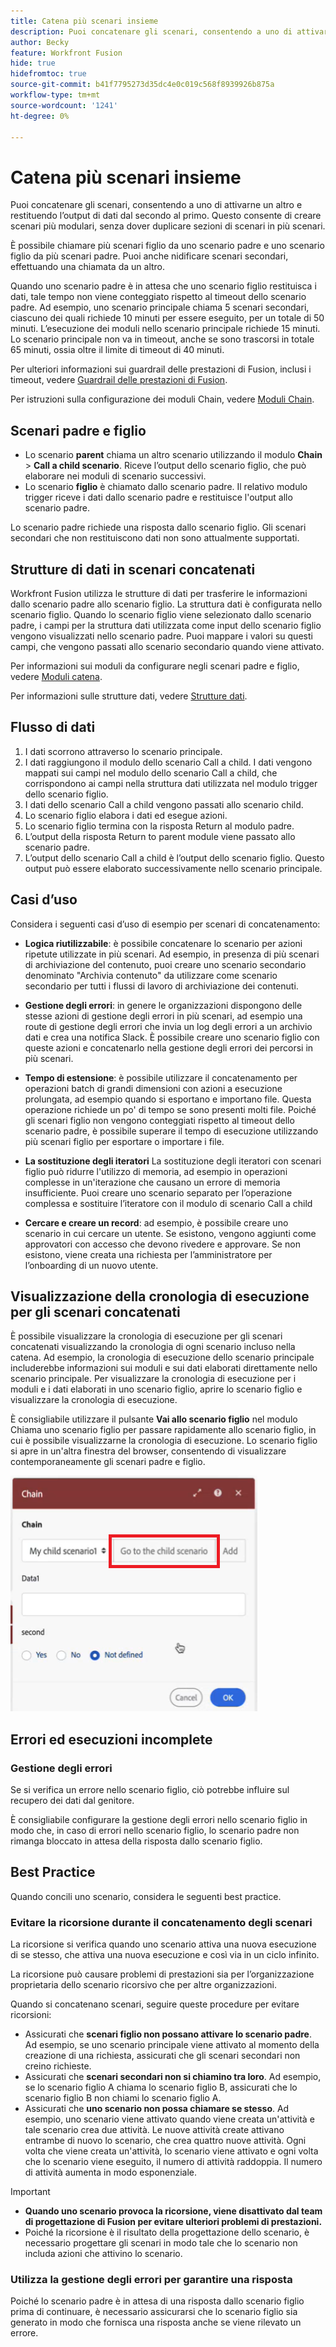 ```yaml
---
title: Catena più scenari insieme
description: Puoi concatenare gli scenari, consentendo a uno di attivarne un altro e restituendo l’output di dati dal secondo al primo.
author: Becky
feature: Workfront Fusion
hide: true
hidefromtoc: true
source-git-commit: b41f7795273d35dc4e0c019c568f8939926b875a
workflow-type: tm+mt
source-wordcount: '1241'
ht-degree: 0%

---
```



# Catena più scenari insieme

Puoi concatenare gli scenari, consentendo a uno di attivarne un altro e restituendo l’output di dati dal secondo al primo. Questo consente di creare scenari più modulari, senza dover duplicare sezioni di scenari in più scenari.

È possibile chiamare più scenari figlio da uno scenario padre e uno scenario figlio da più scenari padre. Puoi anche nidificare scenari secondari, effettuando una chiamata da un altro.

Quando uno scenario padre è in attesa che uno scenario figlio restituisca i dati, tale tempo non viene conteggiato rispetto al timeout dello scenario padre. Ad esempio, uno scenario principale chiama 5 scenari secondari, ciascuno dei quali richiede 10 minuti per essere eseguito, per un totale di 50 minuti. L’esecuzione dei moduli nello scenario principale richiede 15 minuti. Lo scenario principale non va in timeout, anche se sono trascorsi in totale 65 minuti, ossia oltre il limite di timeout di 40 minuti.

Per ulteriori informazioni sui guardrail delle prestazioni di Fusion, inclusi i timeout, vedere [Guardrail delle prestazioni di Fusion](/help/workfront-fusion/references/scenarios/fusion-performance-guardrails.md).

Per istruzioni sulla configurazione dei moduli Chain, vedere [Moduli Chain](/help/workfront-fusion/references/apps-and-modules/tools-and-transformers/chain-modules.md).

## Scenari padre e figlio

* Lo scenario **parent** chiama un altro scenario utilizzando il modulo **Chain** > **Call a child scenario**. Riceve l’output dello scenario figlio, che può elaborare nei moduli di scenario successivi.
* Lo scenario **figlio** è chiamato dallo scenario padre. Il relativo modulo trigger riceve i dati dallo scenario padre e restituisce l&#39;output allo scenario padre.

Lo scenario padre richiede una risposta dallo scenario figlio. Gli scenari secondari che non restituiscono dati non sono attualmente supportati.

## Strutture di dati in scenari concatenati

Workfront Fusion utilizza le strutture di dati per trasferire le informazioni dallo scenario padre allo scenario figlio. La struttura dati è configurata nello scenario figlio. Quando lo scenario figlio viene selezionato dallo scenario padre, i campi per la struttura dati utilizzata come input dello scenario figlio vengono visualizzati nello scenario padre. Puoi mappare i valori su questi campi, che vengono passati allo scenario secondario quando viene attivato.

Per informazioni sui moduli da configurare negli scenari padre e figlio, vedere [Moduli catena](/help/workfront-fusion/references/apps-and-modules/tools-and-transformers/chain-modules.md).

Per informazioni sulle strutture dati, vedere [Strutture dati](/help/workfront-fusion/references/mapping-panel/data-types/data-structures.md).

## Flusso di dati

1. I dati scorrono attraverso lo scenario principale.
1. I dati raggiungono il modulo dello scenario Call a child. I dati vengono mappati sui campi nel modulo dello scenario Call a child, che corrispondono ai campi nella struttura dati utilizzata nel modulo trigger dello scenario figlio.
1. I dati dello scenario Call a child vengono passati allo scenario child.
1. Lo scenario figlio elabora i dati ed esegue azioni.
1. Lo scenario figlio termina con la risposta Return al modulo padre.
1. L’output della risposta Return to parent module viene passato allo scenario padre.
1. L’output dello scenario Call a child è l’output dello scenario figlio. Questo output può essere elaborato successivamente nello scenario principale.

## Casi d’uso

Considera i seguenti casi d’uso di esempio per scenari di concatenamento:

* **Logica riutilizzabile**: è possibile concatenare lo scenario per azioni ripetute utilizzate in più scenari. Ad esempio, in presenza di più scenari di archiviazione del contenuto, puoi creare uno scenario secondario denominato &quot;Archivia contenuto&quot; da utilizzare come scenario secondario per tutti i flussi di lavoro di archiviazione dei contenuti.

* **Gestione degli errori**: in genere le organizzazioni dispongono delle stesse azioni di gestione degli errori in più scenari, ad esempio una route di gestione degli errori che invia un log degli errori a un archivio dati e crea una notifica Slack. È possibile creare uno scenario figlio con queste azioni e concatenarlo nella gestione degli errori dei percorsi in più scenari.

* **Tempo di estensione**: è possibile utilizzare il concatenamento per operazioni batch di grandi dimensioni con azioni a esecuzione prolungata, ad esempio quando si esportano e importano file. Questa operazione richiede un po&#39; di tempo se sono presenti molti file. Poiché gli scenari figlio non vengono conteggiati rispetto al timeout dello scenario padre, è possibile superare il tempo di esecuzione utilizzando più scenari figlio per esportare o importare i file.

* **La sostituzione degli iteratori** La sostituzione degli iteratori con scenari figlio può ridurre l&#39;utilizzo di memoria, ad esempio in operazioni complesse in un&#39;iterazione che causano un errore di memoria insufficiente. Puoi creare uno scenario separato per l’operazione complessa e sostituire l’iteratore con il modulo di scenario Call a child

* **Cercare e creare un record**: ad esempio, è possibile creare uno scenario in cui cercare un utente. Se esistono, vengono aggiunti come approvatori con accesso che devono rivedere e approvare. Se non esistono, viene creata una richiesta per l’amministratore per l’onboarding di un nuovo utente.

## Visualizzazione della cronologia di esecuzione per gli scenari concatenati

È possibile visualizzare la cronologia di esecuzione per gli scenari concatenati visualizzando la cronologia di ogni scenario incluso nella catena. Ad esempio, la cronologia di esecuzione dello scenario principale includerebbe informazioni sui moduli e sui dati elaborati direttamente nello scenario principale. Per visualizzare la cronologia di esecuzione per i moduli e i dati elaborati in uno scenario figlio, aprire lo scenario figlio e visualizzare la cronologia di esecuzione.

È consigliabile utilizzare il pulsante **Vai allo scenario figlio** nel modulo Chiama uno scenario figlio per passare rapidamente allo scenario figlio, in cui è possibile visualizzarne la cronologia di esecuzione. Lo scenario figlio si apre in un&#39;altra finestra del browser, consentendo di visualizzare contemporaneamente gli scenari padre e figlio.

![Pulsante Vai allo scenario figlio](assets/go-to-the-child-button.png)

## Errori ed esecuzioni incomplete

### Gestione degli errori

Se si verifica un errore nello scenario figlio, ciò potrebbe influire sul recupero dei dati dal genitore.

È consigliabile configurare la gestione degli errori nello scenario figlio in modo che, in caso di errori nello scenario figlio, lo scenario padre non rimanga bloccato in attesa della risposta dallo scenario figlio.

## Best Practice

Quando concili uno scenario, considera le seguenti best practice.

### Evitare la ricorsione durante il concatenamento degli scenari

La ricorsione si verifica quando uno scenario attiva una nuova esecuzione di se stesso, che attiva una nuova esecuzione e così via in un ciclo infinito.

La ricorsione può causare problemi di prestazioni sia per l’organizzazione proprietaria dello scenario ricorsivo che per altre organizzazioni.

Quando si concatenano scenari, seguire queste procedure per evitare ricorsioni:

* Assicurati che **scenari figlio non possano attivare lo scenario padre**. Ad esempio, se uno scenario principale viene attivato al momento della creazione di una richiesta, assicurati che gli scenari secondari non creino richieste.
* Assicurati che **scenari secondari non si chiamino tra loro**. Ad esempio, se lo scenario figlio A chiama lo scenario figlio B, assicurati che lo scenario figlio B non chiami lo scenario figlio A.
* Assicurati che **uno scenario non possa chiamare se stesso**. Ad esempio, uno scenario viene attivato quando viene creata un&#39;attività e tale scenario crea due attività. Le nuove attività create attivano entrambe di nuovo lo scenario, che crea quattro nuove attività. Ogni volta che viene creata un&#39;attività, lo scenario viene attivato e ogni volta che lo scenario viene eseguito, il numero di attività raddoppia. Il numero di attività aumenta in modo esponenziale.

>[!IMPORTANT]
>
>* **Quando uno scenario provoca la ricorsione, viene disattivato dal team di progettazione di Fusion per evitare ulteriori problemi di prestazioni.**
>* Poiché la ricorsione è il risultato della progettazione dello scenario, è necessario progettare gli scenari in modo tale che lo scenario non includa azioni che attivino lo scenario.

### Utilizza la gestione degli errori per garantire una risposta

Poiché lo scenario padre è in attesa di una risposta dallo scenario figlio prima di continuare, è necessario assicurarsi che lo scenario figlio sia generato in modo che fornisca una risposta anche se viene rilevato un errore.
